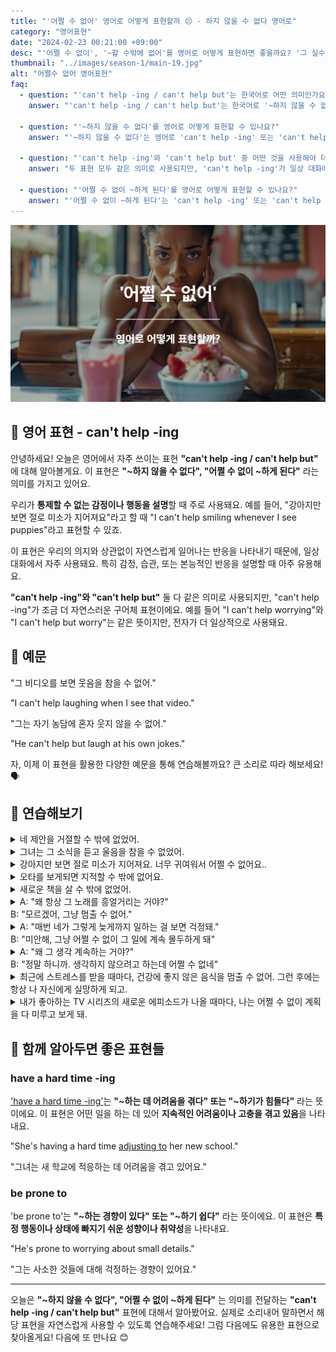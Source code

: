 ```yaml
---
title: "'어쩔 수 없어' 영어로 어떻게 표현할까 😔 - 하지 않을 수 없다 영어로"
category: "영어표현"
date: "2024-02-23 00:21:00 +09:00"
desc: "'어쩔 수 없이', '~할 수밖에 없어'를 영어로 어떻게 표현하면 좋을까요? '그 실수를 보면 지적하지 않을 수 없어', '그 상황에서는 포기할 수밖에 없었어' 등을 영어로 표현하는 법을 배워봅시다."
thumbnail: "../images/season-1/main-19.jpg"
alt: "어쩔수 없어 영어표현"
faq:
  - question: "'can't help -ing / can't help but'는 한국어로 어떤 의미인가요?"
    answer: "'can't help -ing / can't help but'는 한국어로 '~하지 않을 수 없다' 또는 '어쩔 수 없이 ~하게 된다'라는 의미입니다. 이 표현은 우리가 통제할 수 없는 감정이나 행동을 설명할 때 주로 사용됩니다."

  - question: "'~하지 않을 수 없다'를 영어로 어떻게 표현할 수 있나요?"
    answer: "'~하지 않을 수 없다'는 영어로 'can't help -ing' 또는 'can't help but'로 표현할 수 있습니다. 예를 들어, '그 영화를 보면 울지 않을 수 없어'는 'I can't help crying when I watch that movie'로 말할 수 있습니다."

  - question: "'can't help -ing'와 'can't help but' 중 어떤 것을 사용해야 더 자연스러운가요?"
    answer: "두 표현 모두 같은 의미로 사용되지만, 'can't help -ing'가 일상 대화에서 조금 더 자연스럽게 들립니다. 예를 들어, 'I can't help worrying'가 'I can't help but worry'보다 더 일상적으로 사용됩니다."

  - question: "'어쩔 수 없이 ~하게 된다'를 영어로 어떻게 표현할 수 있나요?"
    answer: "'어쩔 수 없이 ~하게 된다'는 'can't help -ing' 또는 'can't help but'로 표현할 수 있습니다. 예를 들어, '그의 농담을 들으면 어쩔 수 없이 웃게 돼'는 'I can't help laughing at his jokes'로 말할 수 있습니다."
---
```


![어쩔수 없이 영어표현](../images/season-1/main-19.jpg)

## 🌟 영어 표현 - can't help -ing

안녕하세요! 오늘은 영어에서 자주 쓰이는 표현 **"can't help -ing / can't help but"** 에 대해 알아볼게요. 이 표현은 **"~하지 않을 수 없다", "어쩔 수 없이 ~하게 된다"** 라는 의미를 가지고 있어요.

우리가 **통제할 수 없는 감정이나 행동을 설명**할 때 주로 사용돼요. 예를 들어, "강아지만 보면 절로 미소가 지어져요"라고 할 때 "I can't help smiling whenever I see puppies"라고 표현할 수 있죠.

이 표현은 우리의 의지와 상관없이 자연스럽게 일어나는 반응을 나타내기 때문에, 일상 대화에서 자주 사용돼요. 특히 감정, 습관, 또는 본능적인 반응을 설명할 때 아주 유용해요.

**"can't help -ing"와 "can't help but"** 둘 다 같은 의미로 사용되지만, "can't help -ing"가 조금 더 자연스러운 구어체 표현이에요. 예를 들어 "I can't help worrying"와 "I can't help but worry"는 같은 뜻이지만, 전자가 더 일상적으로 사용돼요.

<div 
  data-inline-banner="🎉 새해에는 스픽 AI와 함께 영어 공부하자" 
  data-inline-banner-subtext="설날 특별 할인으로 60%할인 + 추가 7만원 할인! (~2/3)" 
  data-inline-banner-link="https://app.usespeak.com/kr-ko/sale/kr-affiliate-special/?ref=engple-inline"
  data-inline-banner-caption="해당 링크를 통해 구매시 일정액의 수수료를 지급받습니다.">
</div>

## 📖 예문

"그 비디오를 보면 웃음을 참을 수 없어."

"I can't help laughing when I see that video."

"그는 자기 농담에 혼자 웃지 않을 수 없어."

"He can't help but laugh at his own jokes."

자, 이제 이 표현을 활용한 다양한 예문을 통해 연습해볼까요? 큰 소리로 따라 해보세요! 🗣️

## 💬 연습해보기

<details>
  <summary>네 제안을 거절할 수 밖에 없었어.</summary>
  <span>I couldn't help refusing your offer.</span>
</details>

<details>
 <summary>그녀는 그 소식을 듣고 울음을 참을 수 없었어.</summary>
  <span>She couldn't help bursting into tears when she heard the news.</span>
</details>

<details>
 <summary>강아지만 보면 절로 미소가 지어져요. 너무 귀여워서 어쩔 수 없어요..</summary>
  <span>I can't help smiling whenever I see puppies. They're just too cute!</span>
</details>

<details>
 <summary>오타를 보게되면 지적할 수 밖에 없어요.</summary>
  <span>When I see a typo, I can't help pointing it out.</span>
</details>

<details>
  <summary>새로운 책을 살 수 밖에 없었어.</summary>
  <span>I couldn't help buying new books.</span>
</details>

<details>
  <summary>A: "왜 항상 그 노래를 흥얼거리는 거야?"<br>B: "모르겠어, 그냥 멈출 수 없어."</summary>
  <span>A: "Why do you always hum that song?"<br>B: "I don't know, I just can't help it."</span>
</details>

<details>
  <summary>A: "매번 네가 그렇게 늦게까지 일하는 걸 보면 걱정돼."<br>B: "미안해, 그냥 어쩔 수 없이 그 일에 계속 몰두하게 돼"</summary>
  <span>A: "I worry every time I see you working so late."<br>B: "Sorry, I just can't help getting absorbed in it."</span>
</details>

<details>
  <summary>A: "왜 그 생각 계속하는 거야?"<br>B: "정말 하니까. 생각하지 않으려고 하는데 어쩔 수 없네"</summary>
  <span>A: "Why can't you stop thinking about that issue?"<br>B: "It's really important. I try not to think about it, but I can't help it."</span>
</details>

<details>
  <summary>최근에 스트레스를 받을 때마다, 건강에 좋지 않은 음식을 멈출 수 없어. 그런 후에는 항상 나 자신에게 실망하게 되고.</summary>
  <span>"Lately, whenever I feel stressed, I can't help but reach for unhealthy food, and afterward, I always <a herf="/blog/vocab-1/039.end-up/">end up</a> feeling disappointed in myself."</span>
</details>

<details>
  <summary>내가 좋아하는 TV 시리즈의 새로운 에피소드가 나올 때마다, 나는 어쩔 수 없이 계획을 다 미루고 보게 돼.</summary>
  <span>Whenever a new episode of my favorite TV series comes out, I can't help but postpone all my plans to watch it.</span>
</details>

## 🤝 함께 알아두면 좋은 표현들

### have a hard time -ing

<a href="/blog/vocab-1/026.have-a-hard-time-ing/">'have a hard time -ing'</a>는 **"~하는 데 어려움을 겪다" 또는 "~하기가 힘들다"** 라는 뜻이에요. 이 표현은 어떤 일을 하는 데 있어 **지속적인 어려움이나 고충을 겪고 있음**을 나타내요.

"She's having a hard time <a href="/blog/in-english/073.adjust-to/">adjusting to</a> her new school."

"그녀는 새 학교에 적응하는 데 어려움을 겪고 있어요."

### be prone to

'be prone to'는 **"~하는 경향이 있다" 또는 "~하기 쉽다"** 라는 뜻이에요. 이 표현은 **특정 행동이나 상태에 빠지기 쉬운 성향이나 취약성**을 나타내요.

"He's prone to worrying about small details."

"그는 사소한 것들에 대해 걱정하는 경향이 있어요."

---

오늘은 **"~하지 않을 수 없다", "어쩔 수 없이 ~하게 된다"** 는 의미를 전달하는 **"can't help -ing / can't help but"** 표현에 대해서 알아봤어요. 실제로 소리내어 말하면서 해당 표현을 자연스럽게 사용할 수 있도록 연습해주세요! 그럼 다음에도 유용한 표현으로 찾아올게요! 다음에 또 만나요 😊
